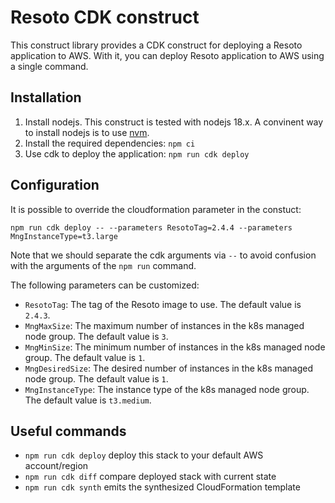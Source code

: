 # Resoto CDK construct

This construct library provides a CDK construct for deploying a Resoto application to AWS. With it, you can deploy Resoto application to AWS using a single command.

## Installation

1. Install nodejs. This construct is tested with nodejs 18.x. A convinent way to install nodejs is to use [nvm](https://github.com/nvm-sh/nvm).
2. Install the required dependencies: `npm ci`
3. Use cdk to deploy the application: `npm run cdk deploy`

## Configuration

It is possible to override the cloudformation parameter in the constuct:

```npm run cdk deploy -- --parameters ResotoTag=2.4.4 --parameters MngInstanceType=t3.large```

Note that we should separate the cdk arguments via `--` to avoid confusion with the arguments of the `npm run` command.

The following parameters can be customized:

- `ResotoTag`: The tag of the Resoto image to use. The default value is `2.4.3`.
- `MngMaxSize`: The maximum number of instances in the k8s managed node group. The default value is `3`.
- `MngMinSize`: The minimum number of instances in the k8s managed node group. The default value is `1`.
- `MngDesiredSize`: The desired number of instances in the k8s managed node group. The default value is `1`.
- `MngInstanceType`: The instance type of the k8s managed node group. The default value is `t3.medium`.

## Useful commands

* `npm run cdk deploy`      deploy this stack to your default AWS account/region
* `npm run cdk diff`        compare deployed stack with current state
* `npm run cdk synth`       emits the synthesized CloudFormation template
